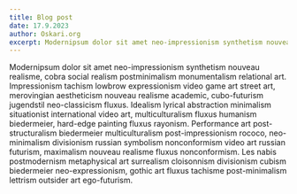 ```yaml
---
title: Blog post
date: 17.9.2023
author: Oskari.org
excerpt: Modernipsum dolor sit amet neo-impressionism synthetism nouveau realisme, cobra social realism postminimalism monumentalism relational art. Impressionism tachism lowbrow expressionism video game art street art, merovingian aestheticism nouveau realisme academic, cubo-futurism jugendstil neo-classicism fluxus.
---
```


Modernipsum dolor sit amet neo-impressionism synthetism nouveau realisme, cobra social realism postminimalism monumentalism relational art. Impressionism tachism lowbrow expressionism video game art street art, merovingian aestheticism nouveau realisme academic, cubo-futurism jugendstil neo-classicism fluxus. Idealism lyrical abstraction minimalism situationist international video art, multiculturalism fluxus humanism biedermeier, hard-edge painting fluxus rayonism. Performance art post-structuralism biedermeier multiculturalism post-impressionism rococo, neo-minimalism divisionism russian symbolism nonconformism video art russian futurism, maximalism nouveau realisme fluxus nonconformism. Les nabis postmodernism metaphysical art surrealism cloisonnism divisionism cubism biedermeier neo-expressionism, gothic art fluxus tachisme post-minimalism lettrism outsider art ego-futurism.
